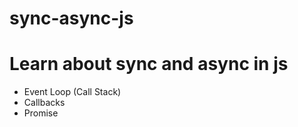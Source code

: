 # sync-async-js
<h1>Learn about sync and async  in js</h1>
<ul>
  <li>Event Loop (Call Stack)</li>
  <li>Callbacks</li>
  <li>Promise</li>
</ul>
